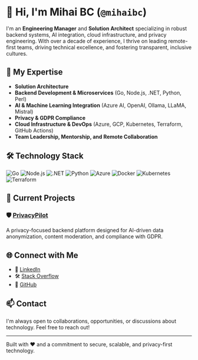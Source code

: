 # 👋 Hi, I'm Mihai BC (`@mihaibc`)

I'm an **Engineering Manager** and **Solution Architect** specializing in robust backend systems, AI integration, cloud infrastructure, and privacy engineering. With over a decade of experience, I thrive on leading remote-first teams, driving technical excellence, and fostering transparent, inclusive cultures.

## 🚀 My Expertise

- **Solution Architecture**
- **Backend Development & Microservices** (Go, Node.js, .NET, Python, Perl)
- **AI & Machine Learning Integration** (Azure AI, OpenAI, Ollama, LLaMA, Mistral)
- **Privacy & GDPR Compliance**
- **Cloud Infrastructure & DevOps** (Azure, GCP, Kubernetes, Terraform, GitHub Actions)
- **Team Leadership, Mentorship, and Remote Collaboration**

## 🛠️ Technology Stack

![Go](https://img.shields.io/badge/-Go-00ADD8?style=flat-square&logo=go&logoColor=white)
![Node.js](https://img.shields.io/badge/-Node.js-339933?style=flat-square&logo=node.js&logoColor=white)
![.NET](https://img.shields.io/badge/-.NET-512BD4?style=flat-square&logo=.net&logoColor=white)
![Python](https://img.shields.io/badge/-Python-3776AB?style=flat-square&logo=python&logoColor=white)
![Azure](https://img.shields.io/badge/-Azure-0089D6?style=flat-square&logo=microsoft-azure&logoColor=white)
![Docker](https://img.shields.io/badge/-Docker-2496ED?style=flat-square&logo=docker&logoColor=white)
![Kubernetes](https://img.shields.io/badge/-Kubernetes-326CE5?style=flat-square&logo=kubernetes&logoColor=white)
![Terraform](https://img.shields.io/badge/-Terraform-623CE4?style=flat-square&logo=terraform&logoColor=white)

## 📌 Current Projects

### 🛡️ [PrivacyPilot](https://github.com/mihaibc/PrivacyPilot)
A privacy-focused backend platform designed for AI-driven data anonymization, content moderation, and compliance with GDPR.

## 🌐 Connect with Me

- 💼 [LinkedIn](https://www.linkedin.com/in/mihaibc/)
- 🛠️ [Stack Overflow](https://stackoverflow.com/users/8208808/mihaibc)
- 🐙 [GitHub](https://github.com/mihaibc)

## 📫 Contact

I'm always open to collaborations, opportunities, or discussions about technology. Feel free to reach out!

---

Built with ❤️ and a commitment to secure, scalable, and privacy-first technology.

